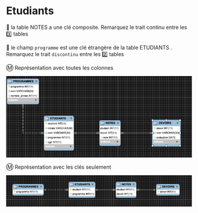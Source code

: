 # Etudiants


:pushpin: la table NOTES a une clé composite. Remarquez le trait continu entre les :three: tables

:pushpin: le champ `programme` est une clé étrangère de la table ETUDIANTS . Remarquez le trait `discontinu` entre les :two: tables

:m: Représentation avec toutes les colonnes

![image](images/schema.png)

:m: Représentation avec les clés seulement

![image](images/pk-fk.png)
